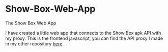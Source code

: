# Show-Box-Web-App
The Show Box Web App

  I have created a little web app that connects to the Show Box apk API with my proxy. This is the frontend javascript, you can find the API proxy I made in my other repository [here](https://github.com/Bunnbuns/api-proxy-for-showbox)
